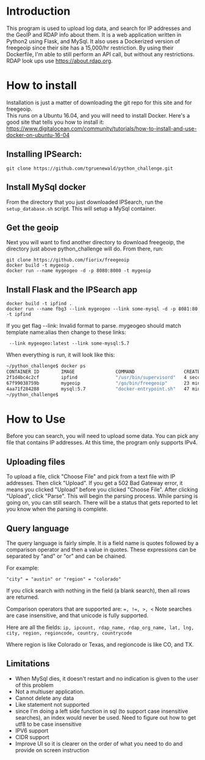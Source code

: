 # Introduction
This program is used to upload log data, and search for IP addresses and the GeoIP and RDAP 
info about them.  It is a web application written in Python2 using Flask, and MySql. It also
uses a Dockerized version of freegeoip since their site has a 15,000/hr restriction.  By using 
their Dockerfile, I'm able to still perform an API call, but without any restrictions. RDAP look ups use https://about.rdap.org.

# How to install
Installation is just a matter of downloading the git repo for this site and for freegeoip.  
This runs on a Ubuntu 16.04, and you will need to install Docker.  Here's a good site 
that tells you how to install it:
https://www.digitalocean.com/community/tutorials/how-to-install-and-use-docker-on-ubuntu-16-04

## Installing IPSearch:

```
git clone https://github.com/tgruenewald/python_challenge.git
```

## Install MySql docker
From the directory that you just downloaded IPSearch, run the `setup_database.sh` script.  This will
setup a MySql container.


## Get the geoip 
Next you will want to find another directory to download freegeoip, the directory just above
python_challenge will do.  From there, run:
```
git clone https://github.com/fiorix/freegeoip
docker build -t mygeoip .
docker run --name mygeogeo -d -p 8080:8080 -t mygeoip
```
## Install Flask and the IPSearch app
```
docker build -t ipfind .
docker run --name fbg3 --link mygeogeo --link some-mysql -d -p 8081:80 -t ipfind
```
If you get flag --link: Invalid format to parse. mygeogeo should match template name:alias
then change to these links:
```
 --link mygeogeo:latest --link some-mysql:5.7
```

When everything is run, it will look like this:
```bash
~/python_challenge$ docker ps
CONTAINER ID        IMAGE               COMMAND                  CREATED             STATUS              PORTS                           NAMES
2f1d4bc4c2cf        ipfind              "/usr/bin/supervisord"   4 seconds ago       Up 3 seconds        443/tcp, 0.0.0.0:8081->80/tcp   fbg3
67f99038759b        mygeoip             "/go/bin/freegeoip"      23 minutes ago      Up 23 minutes       0.0.0.0:8080->8080/tcp          mygeogeo
4aa71f284288        mysql:5.7           "docker-entrypoint.sh"   47 minutes ago      Up 47 minutes       3306/tcp                        some-mysql
~/python_challenge$
```

# How to Use
Before you can search, you will need to upload some data. You can pick any file that contains
IP addresses.  At this time, the program only supports IPv4.  

## Uploading files
To upload a file, click "Choose File" and pick from a text file with IP addresses.  Then click "Upload". 
If you get a 502 Bad Gateway error, it means you clicked "Upload" before you clicked "Choose File". 
After clicking "Upload", click "Parse".  This will begin the parsing process.  While parsing is 
going on, you can still search. There will be a status that gets reported to let you know when the 
parsing is complete.


## Query language
The query language is fairly simple.  It is a field name is quotes followed by a comparison operator
and then a value in quotes.  These expressions can be separated by "and" or "or" and can be chained.

For example:
```
"city" = "austin" or "region" = "colorado"
```
If you click search with nothing in the field (a blank search), then all rows are 
returned.

Comparison operators that are supported are: `=, !=, >, <`
Note searches are case insensitive, and that unicode is fully supported.

Here are all the fields:
```ip, ipcount, rdap_name, rdap_org_name, lat, lng, city, region, regioncode, country, countrycode```

Where region is like Colorado or Texas, and regioncode is like CO, and TX.

## Limitations
- When MySql dies, it doesn't restart and no indication is given to the user of this problem
- Not a multiuser application.
- Cannot delete any data
- Like statement not supported
- since I'm doing a left side function in sql (to support case insensitive searches), an index would never be used. Need to figure out how to get utf8 to be case insensitive
- IPV6 support
- CIDR support
- Improve UI so it is clearer on the order of what you need to do and provide on screen instruction

